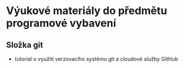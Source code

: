 # Výukové materiály do předmětu programové vybavení

## Složka git 
* tutorial o využití verzovacího systému git a cloudové služby GitHub
